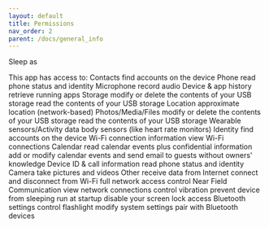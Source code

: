 ```yaml
---
layout: default
title: Permissions
nav_order: 2
parent: /docs/general_info
---
```


Sleep as


This app has access to:
Contacts
find accounts on the device
Phone
read phone status and identity
Microphone
record audio
Device & app history
retrieve running apps
Storage
modify or delete the contents of your USB storage
read the contents of your USB storage
Location
approximate location (network-based)
Photos/Media/Files
modify or delete the contents of your USB storage
read the contents of your USB storage
Wearable sensors/Activity data
body sensors (like heart rate monitors)
Identity
find accounts on the device
Wi-Fi connection information
view Wi-Fi connections
Calendar
read calendar events plus confidential information
add or modify calendar events and send email to guests without owners' knowledge
Device ID & call information
read phone status and identity
Camera
take pictures and videos
Other
receive data from Internet
connect and disconnect from Wi-Fi
full network access
control Near Field Communication
view network connections
control vibration
prevent device from sleeping
run at startup
disable your screen lock
access Bluetooth settings
control flashlight
modify system settings
pair with Bluetooth devices